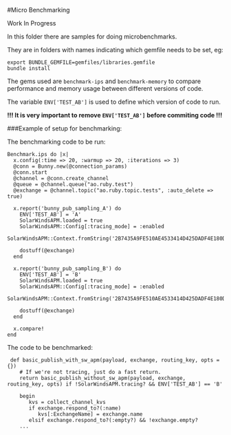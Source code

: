 #Micro Benchmarking

Work In Progress

In this folder there are samples for doing microbenchmarks. 

They are in folders with names indicating which gemfile needs to be set, eg:
```
export BUNDLE_GEMFILE=gemfiles/libraries.gemfile
bundle install
```

The gems used are `benchmark-ips` and `benchmark-memory` to compare performance and memory usage between different 
versions of code.

The variable `ENV['TEST_AB']` is used to define which version of code to run.

**!!! It is very important to remove `ENV['TEST_AB']` before commiting code !!!**

###Example of setup for benchmarking:

The benchmarking code to be run:
```
Benchmark.ips do |x|
  x.config(:time => 20, :warmup => 20, :iterations => 3)
  @conn = Bunny.new(@connection_params)
  @conn.start
  @channel = @conn.create_channel
  @queue = @channel.queue("ao.ruby.test")
  @exchange = @channel.topic("ao.ruby.topic.tests", :auto_delete => true)
  
  x.report('bunny_pub_sampling_A') do
    ENV['TEST_AB'] = 'A'
    SolarWindsAPM.loaded = true
    SolarWindsAPM::Config[:tracing_mode] = :enabled 
    SolarWindsAPM::Context.fromString('2B7435A9FE510AE4533414D425DADF4E180D2B4E3649E60702469DB05F00')

    dostuff(@exchange)
  end
  
  x.report('bunny_pub_sampling_B') do
    ENV['TEST_AB'] = 'B'
    SolarWindsAPM.loaded = true
    SolarWindsAPM::Config[:tracing_mode] = :enabled 
    SolarWindsAPM::Context.fromString('2B7435A9FE510AE4533414D425DADF4E180D2B4E3649E60702469DB05F00')

    dostuff(@exchange)
  end
  
  x.compare!
end
```
The code to be benchmarked:
```
 def basic_publish_with_sw_apm(payload, exchange, routing_key, opts = {})
    # If we're not tracing, just do a fast return.
    return basic_publish_without_sw_apm(payload, exchange, routing_key, opts) if !SolarWindsAPM.tracing? && ENV['TEST_AB'] == 'B'

    begin
       kvs = collect_channel_kvs
       if exchange.respond_to?(:name)
          kvs[:ExchangeName] = exchange.name
       elsif exchange.respond_to?(:empty?) && !exchange.empty?
    ...
```
